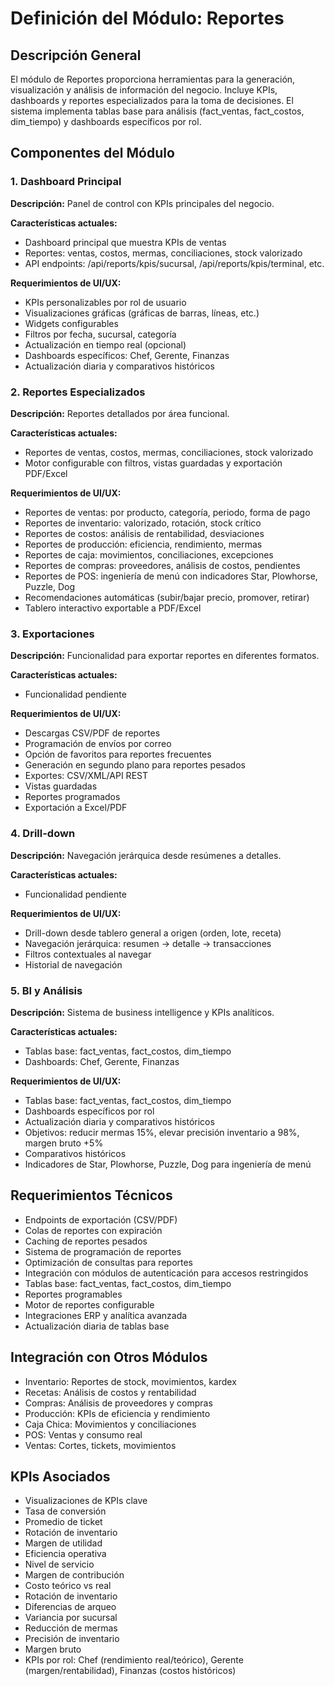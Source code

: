# Definición del Módulo: Reportes

## Descripción General
El módulo de Reportes proporciona herramientas para la generación, visualización y análisis de información del negocio. Incluye KPIs, dashboards y reportes especializados para la toma de decisiones. El sistema implementa tablas base para análisis (fact_ventas, fact_costos, dim_tiempo) y dashboards específicos por rol.

## Componentes del Módulo

### 1. Dashboard Principal
**Descripción:** Panel de control con KPIs principales del negocio.

**Características actuales:**
- Dashboard principal que muestra KPIs de ventas
- Reportes: ventas, costos, mermas, conciliaciones, stock valorizado
- API endpoints: /api/reports/kpis/sucursal, /api/reports/kpis/terminal, etc.

**Requerimientos de UI/UX:**
- KPIs personalizables por rol de usuario
- Visualizaciones gráficas (gráficas de barras, líneas, etc.)
- Widgets configurables
- Filtros por fecha, sucursal, categoría
- Actualización en tiempo real (opcional)
- Dashboards específicos: Chef, Gerente, Finanzas
- Actualización diaria y comparativos históricos

### 2. Reportes Especializados
**Descripción:** Reportes detallados por área funcional.

**Características actuales:**
- Reportes de ventas, costos, mermas, conciliaciones, stock valorizado
- Motor configurable con filtros, vistas guardadas y exportación PDF/Excel

**Requerimientos de UI/UX:**
- Reportes de ventas: por producto, categoría, periodo, forma de pago
- Reportes de inventario: valorizado, rotación, stock crítico
- Reportes de costos: análisis de rentabilidad, desviaciones
- Reportes de producción: eficiencia, rendimiento, mermas
- Reportes de caja: movimientos, conciliaciones, excepciones
- Reportes de compras: proveedores, análisis de costos, pendientes
- Reportes de POS: ingeniería de menú con indicadores Star, Plowhorse, Puzzle, Dog
- Recomendaciones automáticas (subir/bajar precio, promover, retirar)
- Tablero interactivo exportable a PDF/Excel

### 3. Exportaciones
**Descripción:** Funcionalidad para exportar reportes en diferentes formatos.

**Características actuales:**
- Funcionalidad pendiente

**Requerimientos de UI/UX:**
- Descargas CSV/PDF de reportes
- Programación de envíos por correo
- Opción de favoritos para reportes frecuentes
- Generación en segundo plano para reportes pesados
- Exportes: CSV/XML/API REST
- Vistas guardadas
- Reportes programados
- Exportación a Excel/PDF

### 4. Drill-down
**Descripción:** Navegación jerárquica desde resúmenes a detalles.

**Características actuales:**
- Funcionalidad pendiente

**Requerimientos de UI/UX:**
- Drill-down desde tablero general a origen (orden, lote, receta)
- Navegación jerárquica: resumen → detalle → transacciones
- Filtros contextuales al navegar
- Historial de navegación

### 5. BI y Análisis
**Descripción:** Sistema de business intelligence y KPIs analíticos.

**Características actuales:**
- Tablas base: fact_ventas, fact_costos, dim_tiempo
- Dashboards: Chef, Gerente, Finanzas

**Requerimientos de UI/UX:**
- Tablas base: fact_ventas, fact_costos, dim_tiempo
- Dashboards específicos por rol
- Actualización diaria y comparativos históricos
- Objetivos: reducir mermas 15%, elevar precisión inventario a 98%, margen bruto +5%
- Comparativos históricos
- Indicadores de Star, Plowhorse, Puzzle, Dog para ingeniería de menú

## Requerimientos Técnicos
- Endpoints de exportación (CSV/PDF)
- Colas de reportes con expiración
- Caching de reportes pesados
- Sistema de programación de reportes
- Optimización de consultas para reportes
- Integración con módulos de autenticación para accesos restringidos
- Tablas base: fact_ventas, fact_costos, dim_tiempo
- Reportes programables
- Motor de reportes configurable
- Integraciones ERP y analítica avanzada
- Actualización diaria de tablas base

## Integración con Otros Módulos
- Inventario: Reportes de stock, movimientos, kardex
- Recetas: Análisis de costos y rentabilidad
- Compras: Análisis de proveedores y compras
- Producción: KPIs de eficiencia y rendimiento
- Caja Chica: Movimientos y conciliaciones
- POS: Ventas y consumo real
- Ventas: Cortes, tickets, movimientos

## KPIs Asociados
- Visualizaciones de KPIs clave
- Tasa de conversión
- Promedio de ticket
- Rotación de inventario
- Margen de utilidad
- Eficiencia operativa
- Nivel de servicio
- Margen de contribución
- Costo teórico vs real
- Rotación de inventario
- Diferencias de arqueo
- Variancia por sucursal
- Reducción de mermas
- Precisión de inventario
- Margen bruto
- KPIs por rol: Chef (rendimiento real/teórico), Gerente (margen/rentabilidad), Finanzas (costos históricos)
